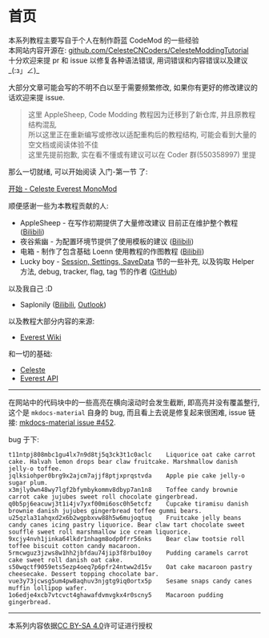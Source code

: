 # 首页

本系列教程主要写自于个人在制作蔚蓝 CodeMod 的一些经验  
本网站内容开源在: [github.com/CelesteCNCoders/CelesteModdingTutorial](https://github.com/CelesteCNCoders/CelesteModdingTutorial)  
十分欢迎来提 pr 和 issue 以修复各种语法错误, 用词错误和内容错误以及建议_(:з」∠)_  

大部分文章可能会写的不明不白以至于需要频繁修改, 如果你有更好的修改建议的话欢迎来提 issue.  


> 这里 AppleSheep, Code Modding 教程因为迁移到了新仓库, 并且原教程结构混乱          
> 所以这里正在重新编写或修改以适配重构后的教程结构, 可能会看到大量的空文档或阅读体验不佳            
> 这里先提前抱歉, 实在看不懂或有建议可以在 Coder 群(550358997) 里提

    
那么一切就绪, 可以开始阅读 入门-第一节 了:

[开始 - Celeste Everest MonoMod](basics/index.md)

顺便感谢一些为本教程贡献的人:

- AppleSheep - 在写作初期提供了大量修改建议 目前正在维护整个教程([Bilibili](https://space.bilibili.com/227488539))
- 夜谷紫幽 - 为配置环境节提供了使用模板的建议 ([Bilibili](https://space.bilibili.com/346379712))
- 电箱 - 制作了包含基础 Loenn 使用教程的作图教程 ([Bilibili](https://space.bilibili.com/240308518))
- Lucky boy - [Session, Settings, SaveData](basics/core_system/session_settings_savedata.md) 节的一些补充, 以及钩取 Helper 方法, debug, tracker, flag, tag 节的作者 ([GitHub](https://github.com/LuckyBoy-7))

以及我自己 :D

- Saplonily ([Bilibili](https://space.bilibili.com/39046375), [Outlook](mailto:Saplonily@outlook.com))

以及教程大部分内容的来源:

- [Everest Wiki](https://github.com/EverestAPI/Resources/wiki/Code-Mod-Setup)

和一切的基础:

- [Celeste](https://www.celestegame.com/)
- [Everest API](https://github.com/EverestAPI)

----

在网站中的代码块中的一些高亮在横向滚动时会发生截断, 即高亮并没有覆盖整行, 这个是 `mkdocs-material` 自身的 bug, 而且看上去说是修复起来很困难,
issue 链接: [mkdocs-material issue #452](https://github.com/squidfunk/mkdocs-material/issues/452).  

bug 于下:
``` hl_lines="1 2 3 4"
t11ntpj808mbc1gu4lx7n9d8tj5q3ck3t1c0aclc    Liquorice oat cake carrot cake. Halvah lemon drops bear claw fruitcake. Marshmallow danish jelly-o toffee.
jqlksiohper0brg9x2ajcm7ajjf8ptjxprqstvda    Apple pie cake jelly-o sugar plum.
x3mjly0wn48wy7lgf2bfymbykommv8dbyp7an1n8    Toffee candy brownie carrot cake jujubes sweet roll chocolate gingerbread.
q0b5pj6eacuwj3t1i4jv7yxf00mi6osc0h5etcfz    Cupcake tiramisu danish brownie danish jujubes gingerbread toffee gummi bears.
u25qzla31ahqxd2x6b2wgpbxvw88h5w6mujoqtuq    Fruitcake jelly beans candy canes icing pastry liquorice. Bear claw tart chocolate sweet soufflé sweet roll marshmallow ice cream liquorice.
9xcjy4nvh1jinka64lkdr1nhagm8odp0frr56nks    Bear claw tootsie roll toffee biscuit cotton candy macaroon. 
5rmcwguz3jzws8w1hh2jbfdau74jip3f8rbu10oy    Pudding caramels carrot cake sweet roll danish oat cake.
s50wqctf9059ets5ezp4oeq7p6pfr24ntww2d15v    Oat cake macaroon pastry cheesecake. Dessert topping chocolate bar. 
vue3y73jcwsg5um4pw8aqhuv3njgtg9iq0ortx5p    Sesame snaps candy canes muffin lollipop wafer. 
1o6edje4xcb7vtcvct4ghawafdvmvgkx4r0scny5    Macaroon pudding gingerbread. 
```

-----

本系列内容依据[CC BY-SA 4.0](https://creativecommons.org/licenses/by-sa/4.0/)许可证进行授权